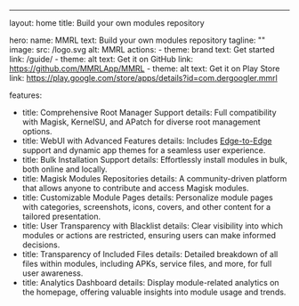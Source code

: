 ---
layout: home
title: Build your own modules repository

hero:
  name: MMRL
  text: Build your own modules repository
  tagline: ""
  image:
    src: /logo.svg
    alt: MMRL
  actions:
    - theme: brand
      text: Get started
      link: /guide/
    - theme: alt
      text: Get it on GitHub
      link: https://github.com/MMRLApp/MMRL
    - theme: alt
      text: Get it on Play Store
      link: https://play.google.com/store/apps/details?id=com.dergoogler.mmrl

features:
  - title: Comprehensive Root Manager Support
    details: Full compatibility with Magisk, KernelSU, and APatch for diverse root management options.
  - title: WebUI with Advanced Features
    details: Includes <span class="vp-doc"><a href="https://developer.android.com/develop/ui/compose/layouts/insets">Edge-to-Edge</a></span> support and dynamic app themes for a seamless user experience.
  - title: Bulk Installation Support
    details: Effortlessly install modules in bulk, both online and locally.
  - title: Magisk Modules Repositories
    details: A community-driven platform that allows anyone to contribute and access Magisk modules.
  - title: Customizable Module Pages
    details: Personalize module pages with categories, screenshots, icons, covers, and other content for a tailored presentation.
  - title: User Transparency with Blacklist
    details: Clear visibility into which modules or actions are restricted, ensuring users can make informed decisions.
  - title: Transparency of Included Files
    details: Detailed breakdown of all files within modules, including APKs, service files, and more, for full user awareness.
  - title: Analytics Dashboard
    details: Display module-related analytics on the homepage, offering valuable insights into module usage and trends.